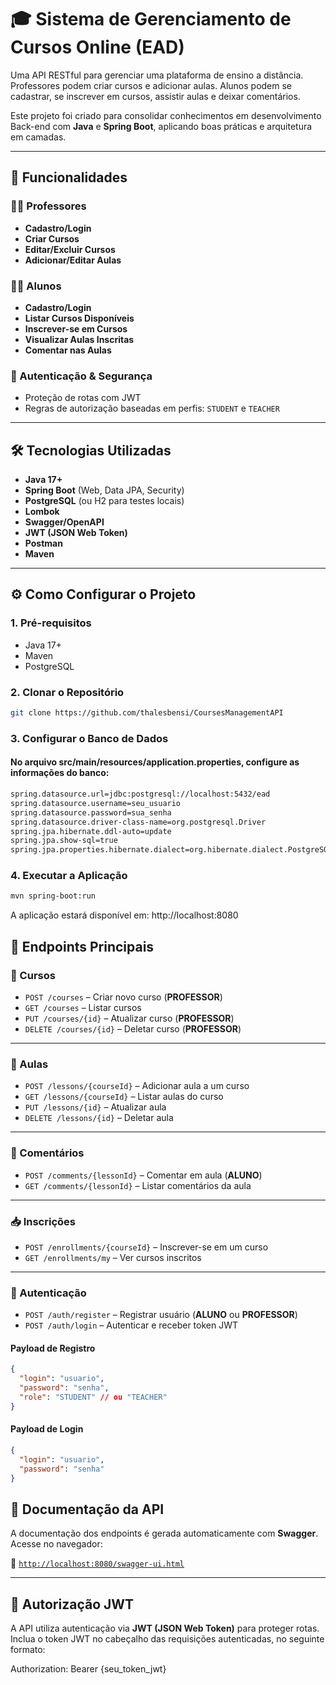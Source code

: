 # 🎓 Sistema de Gerenciamento de Cursos Online (EAD)

Uma API RESTful para gerenciar uma plataforma de ensino a distância.  
Professores podem criar cursos e adicionar aulas. Alunos podem se cadastrar, se inscrever em cursos, assistir aulas e deixar comentários.

Este projeto foi criado para consolidar conhecimentos em desenvolvimento Back-end com **Java** e **Spring Boot**, aplicando boas práticas e arquitetura em camadas.

---

## 🚀 Funcionalidades

### 👩‍🏫 Professores
- **Cadastro/Login**
- **Criar Cursos**
- **Editar/Excluir Cursos**
- **Adicionar/Editar Aulas**

### 👨‍🎓 Alunos
- **Cadastro/Login**
- **Listar Cursos Disponíveis**
- **Inscrever-se em Cursos**
- **Visualizar Aulas Inscritas**
- **Comentar nas Aulas**

### 🔐 Autenticação & Segurança
- Proteção de rotas com JWT
- Regras de autorização baseadas em perfis: `STUDENT` e `TEACHER`

---

## 🛠️ Tecnologias Utilizadas

- **Java 17+**
- **Spring Boot** (Web, Data JPA, Security)
- **PostgreSQL** (ou H2 para testes locais)
- **Lombok**
- **Swagger/OpenAPI**
- **JWT (JSON Web Token)**
- **Postman**
- **Maven**

---

## ⚙️ Como Configurar o Projeto

### 1. Pré-requisitos
- Java 17+
- Maven
- PostgreSQL

### 2. Clonar o Repositório
```bash
git clone https://github.com/thalesbensi/CoursesManagementAPI
````
### 3. Configurar o Banco de Dados

#### No arquivo src/main/resources/application.properties, configure as informações do banco:
````bash
spring.datasource.url=jdbc:postgresql://localhost:5432/ead
spring.datasource.username=seu_usuario
spring.datasource.password=sua_senha
spring.datasource.driver-class-name=org.postgresql.Driver
spring.jpa.hibernate.ddl-auto=update
spring.jpa.show-sql=true
spring.jpa.properties.hibernate.dialect=org.hibernate.dialect.PostgreSQLDialect
````

### 4. Executar a Aplicação
````bash
mvn spring-boot:run
````
A aplicação estará disponível em: http://localhost:8080

## 🔧 Endpoints Principais

### 📘 Cursos

- `POST /courses` – Criar novo curso (**PROFESSOR**)
- `GET /courses` – Listar cursos
- `PUT /courses/{id}` – Atualizar curso (**PROFESSOR**)
- `DELETE /courses/{id}` – Deletar curso (**PROFESSOR**)

---

### 🎥 Aulas

- `POST /lessons/{courseId}` – Adicionar aula a um curso
- `GET /lessons/{courseId}` – Listar aulas do curso
- `PUT /lessons/{id}` – Atualizar aula
- `DELETE /lessons/{id}` – Deletar aula

---

### 📝 Comentários

- `POST /comments/{lessonId}` – Comentar em aula (**ALUNO**)
- `GET /comments/{lessonId}` – Listar comentários da aula

---

### 📥 Inscrições

- `POST /enrollments/{courseId}` – Inscrever-se em um curso
- `GET /enrollments/my` – Ver cursos inscritos

---

### 🔐 Autenticação

- `POST /auth/register` – Registrar usuário (**ALUNO** ou **PROFESSOR**)
- `POST /auth/login` – Autenticar e receber token JWT

#### Payload de Registro
```json
{
  "login": "usuario",
  "password": "senha",
  "role": "STUDENT" // ou "TEACHER"
}
````
#### Payload de Login
````json
{
  "login": "usuario",
  "password": "senha"
}
````

## 📑 Documentação da API

A documentação dos endpoints é gerada automaticamente com **Swagger**.  
Acesse no navegador:

🔗 [`http://localhost:8080/swagger-ui.html`](http://localhost:8080/swagger-ui.html)

---

## 🔐 Autorização JWT

A API utiliza autenticação via **JWT (JSON Web Token)** para proteger rotas.  
Inclua o token JWT no cabeçalho das requisições autenticadas, no seguinte formato:

Authorization: Bearer {seu_token_jwt}
